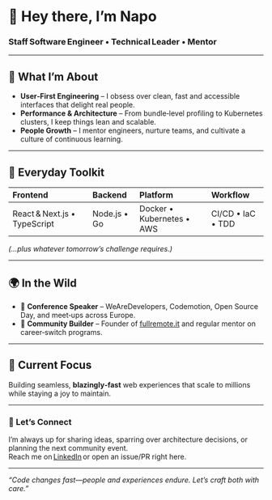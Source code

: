 # 👋 Hey there, I’m **Napo**

### Staff Software Engineer • Technical Leader • Mentor

---

## 🚀  What I’m About

- **User‑First Engineering** – I obsess over clean, fast and accessible interfaces that delight real people.  
- **Performance & Architecture** – From bundle‑level profiling to Kubernetes clusters, I keep things lean and scalable.  
- **People Growth** – I mentor engineers, nurture teams, and cultivate a culture of continuous learning.

---

## 🧰  Everyday Toolkit

| Frontend | Backend | Platform | Workflow |
| :-- | :-- | :-- | :-- |
| React & Next.js • TypeScript | Node.js • Go | Docker • Kubernetes • AWS | CI/CD • IaC • TDD |

*(…plus whatever tomorrow’s challenge requires.)*

---

## 🌍  In the Wild

- 🎤 **Conference Speaker** – WeAreDevelopers, Codemotion, Open Source Day, and meet‑ups across Europe.  
- 🤝 **Community Builder** – Founder of [fullremote.it](https://fullremote.it) and regular mentor on career‑switch programs.

---

## 🔭  Current Focus

Building seamless, **blazingly‑fast** web experiences that scale to millions while staying a joy to maintain.

---

### 💬  Let’s Connect

I’m always up for sharing ideas, sparring over architecture decisions, or planning the next community event.  
Reach me on [LinkedIn](https://www.linkedin.com/in/francesconapoletano/) or open an issue/PR right here.

---

_“Code changes fast—people and experiences endure. Let’s craft both with care.”_
